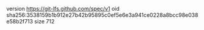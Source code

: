 version https://git-lfs.github.com/spec/v1
oid sha256:3538159b1b912e27b42b95895c0ef5e6e3a941ce0228a8bcc98e038e58b2f713
size 712
